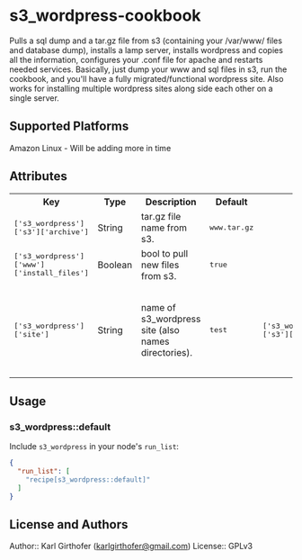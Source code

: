 # s3_wordpress-cookbook

Pulls a sql dump and a tar.gz file from s3 (containing your /var/www/ files and database dump), installs a lamp server, installs wordpress and copies all the information, configures your .conf file for apache and restarts needed services. Basically, just dump your www and sql files in s3, run the cookbook, and you'll have a fully migrated/functional wordpress site. Also works for installing multiple wordpress sites along side each other on a single server.

## Supported Platforms

Amazon Linux - Will be adding more in time

## Attributes
<table>
  <tr>
    <th>Key</th>
    <th>Type</th>
    <th>Description</th>
    <th>Default</th>
  </tr>
  <tr>
    <td><tt>['s3_wordpress']['s3']['archive']</tt></td>
    <td>String</td>
    <td>tar.gz file name from s3.</td>
    <td><tt>www.tar.gz</tt></td>
  <tr>
    <td><tt>['s3_wordpress']['www']['install_files']</tt></td>
    <td>Boolean</td>
    <td>bool to pull new files from s3.</td>
    <td><tt>true</tt></td>
  </tr>
    <td><tt>['s3_wordpress']['site']</tt></td>
    <td>String</td>
    <td>name of s3_wordpress site (also names directories).</td>
    <td><tt>test</tt></td>
    <td><tt>['s3_wordpress']['s3']['bucket']</tt></td>
    <td>String</td>
    <td>name of base s3 bucket.</td>
    <td><tt>will error. CHANGE REQUIRED</tt></td>
    <td><tt>['s3_wordpress']['s3']['local_www_file']</tt></td>
    <td>String</td>
    <td>local file location.</td>
    <td><tt>s to /var/www/html/$site/$archive</tt></td>
    <td><tt>['s3_wordpress']['sql']['import_sql']</tt></td>
    <td>Boolean</td>
    <td>bool to import new sql dump from s3.</td>
    <td><tt>true</tt></td>
    <td><tt>['s3_wordpress']['sql']['database']</tt></td>
    <td>Stromg</td>
    <td>name of database in mysql.</td>
    <td><tt>test</tt></td>
    <td><tt>['s3_wordpress']['sql']['database_file']</tt></td>
    <td>String</td>
    <td>name of database file.</td>
    <td><tt>test.sql</tt></td>
    <td><tt>['s3_wordpress']['sql']['database_host']</tt></td>
    <td>String</td>
    <td>name of database host (for wp-config.php).</td>
    <td><tt>localhost</tt></td>
    <td><tt>['s3_wordpress']['vhost']['server_admin']</tt></td>
    <td>String</td>
    <td>name of server admin for vhost.</td>
    <td><tt>root@localhost</tt></td>
    <td><tt>['s3_wordpress']['vhost']['server_name']</tt></td>
    <td>String</td>
    <td>apache server name.</td>
    <td><tt>test.com</tt></td>
    <td><tt>['s3_wordpress']['vhost']['server_alias']</tt></td>
    <td>String</td>
    <td>apache server alias.</td>
    <td><tt>www.test.com</tt></td>
  </tr>
</table>

## Usage

### s3_wordpress::default

Include `s3_wordpress` in your node's `run_list`:

```json
{
  "run_list": [
    "recipe[s3_wordpress::default]"
  ]
}
```

## License and Authors

Author:: Karl Girthofer (karlgirthofer@gmail.com)
License:: GPLv3
